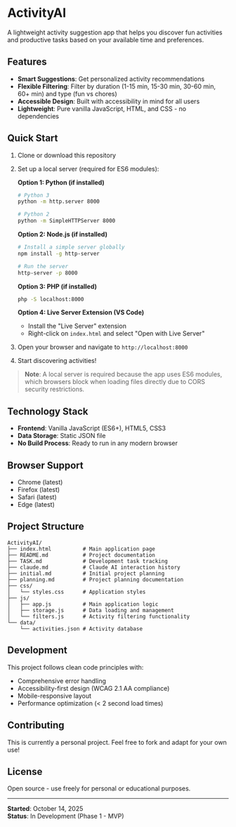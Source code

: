 # ActivityAI

A lightweight activity suggestion app that helps you discover fun activities and productive tasks based on your available time and preferences.

## Features

- **Smart Suggestions**: Get personalized activity recommendations
- **Flexible Filtering**: Filter by duration (1-15 min, 15-30 min, 30-60 min, 60+ min) and type (fun vs chores)
- **Accessible Design**: Built with accessibility in mind for all users
- **Lightweight**: Pure vanilla JavaScript, HTML, and CSS - no dependencies

## Quick Start

1. Clone or download this repository
2. Set up a local server (required for ES6 modules):

   **Option 1: Python (if installed)**

   ```bash
   # Python 3
   python -m http.server 8000

   # Python 2
   python -m SimpleHTTPServer 8000
   ```

   **Option 2: Node.js (if installed)**

   ```bash
   # Install a simple server globally
   npm install -g http-server

   # Run the server
   http-server -p 8000
   ```

   **Option 3: PHP (if installed)**

   ```bash
   php -S localhost:8000
   ```

   **Option 4: Live Server Extension (VS Code)**

   - Install the "Live Server" extension
   - Right-click on `index.html` and select "Open with Live Server"

3. Open your browser and navigate to `http://localhost:8000`
4. Start discovering activities!

> **Note**: A local server is required because the app uses ES6 modules, which browsers block when loading files directly due to CORS security restrictions.

## Technology Stack

- **Frontend**: Vanilla JavaScript (ES6+), HTML5, CSS3
- **Data Storage**: Static JSON file
- **No Build Process**: Ready to run in any modern browser

## Browser Support

- Chrome (latest)
- Firefox (latest)
- Safari (latest)
- Edge (latest)

## Project Structure

```
ActivityAI/
├── index.html          # Main application page
├── README.md           # Project documentation
├── TASK.md             # Development task tracking
├── claude.md           # Claude AI interaction history
├── initial.md          # Initial project planning
├── planning.md         # Project planning documentation
├── css/
│   └── styles.css      # Application styles
├── js/
│   ├── app.js          # Main application logic
│   ├── storage.js      # Data loading and management
│   └── filters.js      # Activity filtering functionality
└── data/
    └── activities.json # Activity database
```

## Development

This project follows clean code principles with:

- Comprehensive error handling
- Accessibility-first design (WCAG 2.1 AA compliance)
- Mobile-responsive layout
- Performance optimization (< 2 second load times)

## Contributing

This is currently a personal project. Feel free to fork and adapt for your own use!

## License

Open source - use freely for personal or educational purposes.

---

**Started**: October 14, 2025  
**Status**: In Development (Phase 1 - MVP)
